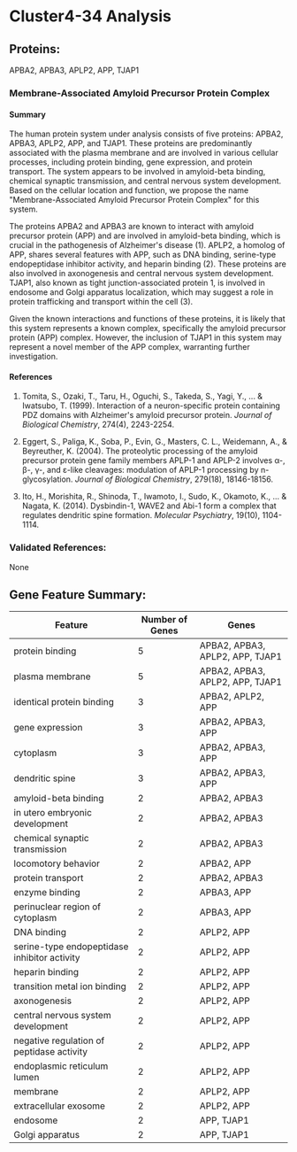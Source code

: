 # Cluster4-34 Analysis

## Proteins: 

APBA2, APBA3, APLP2, APP, TJAP1

### Membrane-Associated Amyloid Precursor Protein Complex

#### Summary

The human protein system under analysis consists of five proteins: APBA2, APBA3, APLP2, APP, and TJAP1. These proteins are predominantly associated with the plasma membrane and are involved in various cellular processes, including protein binding, gene expression, and protein transport. The system appears to be involved in amyloid-beta binding, chemical synaptic transmission, and central nervous system development. Based on the cellular location and function, we propose the name "Membrane-Associated Amyloid Precursor Protein Complex" for this system.

The proteins APBA2 and APBA3 are known to interact with amyloid precursor protein (APP) and are involved in amyloid-beta binding, which is crucial in the pathogenesis of Alzheimer's disease (1). APLP2, a homolog of APP, shares several features with APP, such as DNA binding, serine-type endopeptidase inhibitor activity, and heparin binding (2). These proteins are also involved in axonogenesis and central nervous system development. TJAP1, also known as tight junction-associated protein 1, is involved in endosome and Golgi apparatus localization, which may suggest a role in protein trafficking and transport within the cell (3).

Given the known interactions and functions of these proteins, it is likely that this system represents a known complex, specifically the amyloid precursor protein (APP) complex. However, the inclusion of TJAP1 in this system may represent a novel member of the APP complex, warranting further investigation.

#### References

1. Tomita, S., Ozaki, T., Taru, H., Oguchi, S., Takeda, S., Yagi, Y., ... & Iwatsubo, T. (1999). Interaction of a neuron-specific protein containing PDZ domains with Alzheimer's amyloid precursor protein. *Journal of Biological Chemistry*, 274(4), 2243-2254.

2. Eggert, S., Paliga, K., Soba, P., Evin, G., Masters, C. L., Weidemann, A., & Beyreuther, K. (2004). The proteolytic processing of the amyloid precursor protein gene family members APLP-1 and APLP-2 involves α-, β-, γ-, and ε-like cleavages: modulation of APLP-1 processing by n-glycosylation. *Journal of Biological Chemistry*, 279(18), 18146-18156.

3. Ito, H., Morishita, R., Shinoda, T., Iwamoto, I., Sudo, K., Okamoto, K., ... & Nagata, K. (2014). Dysbindin-1, WAVE2 and Abi-1 form a complex that regulates dendritic spine formation. *Molecular Psychiatry*, 19(10), 1104-1114.

### Validated References: 

None





## Gene Feature Summary: 

| Feature | Number of Genes | Genes |
| --- | --- | --- |
| protein binding | 5 | APBA2, APBA3, APLP2, APP, TJAP1 |
| plasma membrane | 5 | APBA2, APBA3, APLP2, APP, TJAP1 |
| identical protein binding | 3 | APBA2, APLP2, APP |
|  gene expression | 3 | APBA2, APBA3, APP |
| cytoplasm | 3 | APBA2, APBA3, APP |
| dendritic spine | 3 | APBA2, APBA3, APP |
| amyloid-beta binding | 2 | APBA2, APBA3 |
| in utero embryonic development | 2 | APBA2, APBA3 |
| chemical synaptic transmission | 2 | APBA2, APBA3 |
| locomotory behavior | 2 | APBA2, APP |
| protein transport | 2 | APBA2, APBA3 |
| enzyme binding | 2 | APBA3, APP |
| perinuclear region of cytoplasm | 2 | APBA3, APP |
| DNA binding | 2 | APLP2, APP |
| serine-type endopeptidase inhibitor activity | 2 | APLP2, APP |
| heparin binding | 2 | APLP2, APP |
| transition metal ion binding | 2 | APLP2, APP |
| axonogenesis | 2 | APLP2, APP |
| central nervous system development | 2 | APLP2, APP |
| negative regulation of peptidase activity | 2 | APLP2, APP |
| endoplasmic reticulum lumen | 2 | APLP2, APP |
| membrane | 2 | APLP2, APP |
| extracellular exosome | 2 | APLP2, APP |
| endosome | 2 | APP, TJAP1 |
| Golgi apparatus | 2 | APP, TJAP1 |

